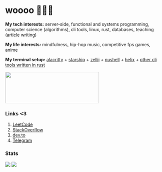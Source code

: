 # woooo 😤😤😤

**My tech interests:** server-side, functional and systems programming, computer science (algorithms), cli tools, linux, rust, databases, teaching (article writing)

**My life interests:** mindfulness, hip-hop music, competitive fps games, anime

**My terminal setup:** [alacritty](https://github.com/alacritty/alacritty) + [starship](https://github.com/starship/starship) + [zellij](https://github.com/zellij-org/zellij) + [nushell](https://github.com/nushell/nushell) + [helix](https://github.com/helix-editor/helix) + [other cli tools written in rust](https://gist.github.com/sts10/daadbc2f403bdffad1b6d33aff016c0a)

<img src="https://user-images.githubusercontent.com/46903210/224578012-e8b9d8c8-d714-489d-8727-a3b5b6378cea.jpg" width=300 height=100>

 ### Links <3
1. [LeetCode](https://leetcode.com/thedenisnikulin/)
2. [StackOverflow](https://stackoverflow.com/users/12689465/thedenisnikulin)
3. [dev.to](https://dev.to/thedenisnikulin)
4. [Telegram](https://t.me/rw_panic0_0)

### Stats
<img src="https://github-readme-stats.vercel.app/api/?username=thedenisnikulin&show_icons=true&line_height=20&card_width=0&include_all_commits=true" />
<img src="https://github-readme-stats.vercel.app/api/top-langs/?username=thedenisnikulin&hide=css,html,Makefile,lua,vim%20script&langs_count=8&layout=compact&card_width=445" />


